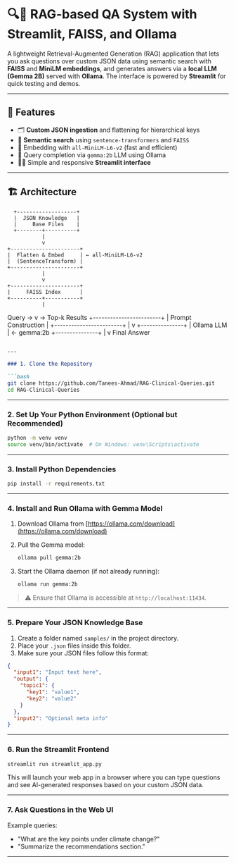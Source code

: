 # 🔍💬 RAG-based QA System with Streamlit, FAISS, and Ollama

A lightweight Retrieval-Augmented Generation (RAG) application that lets you ask questions over custom JSON data using semantic search with **FAISS** and **MiniLM embeddings**, and generates answers via a **local LLM (Gemma 2B)** served with **Ollama**. The interface is powered by **Streamlit** for quick testing and demos.

---

## 🧠 Features

- 🗂️ **Custom JSON ingestion** and flattening for hierarchical keys
- 🔎 **Semantic search** using `sentence-transformers` and `FAISS`
- 🧬 Embedding with `all-MiniLM-L6-v2` (fast and efficient)
- 🧠 Query completion via `gemma:2b` LLM using Ollama
- 🧑‍💻 Simple and responsive **Streamlit interface**

---

## 🏗️ Architecture

      +-------------------+
      |  JSON Knowledge   |
      |     Base Files    |
      +--------+----------+
               |
               v
    +----------------------+
    |  Flatten & Embed     | ← all-MiniLM-L6-v2
    |  (SentenceTransform) |
    +----------------------+
               |
               v
    +----------------------+
    |     FAISS Index      |
    +----------+-----------+
               |
Query  →       v       →  Top-k Results
    +------------------------+
    |    Prompt Construction |
    +------------------------+
               |
               v
       +---------------+
       |  Ollama LLM   | ← gemma:2b
       +---------------+
               |
               v
         Final Answer



````markdown

---

### 1. Clone the Repository

```bash
git clone https://github.com/Tanees-Ahmad/RAG-Clinical-Queries.git
cd RAG-Clinical-Queries
````

---

### 2. Set Up Your Python Environment (Optional but Recommended)

```bash
python -m venv venv
source venv/bin/activate  # On Windows: venv\Scripts\activate
```

---

### 3. Install Python Dependencies

```bash
pip install -r requirements.txt
```

---

### 4. Install and Run Ollama with Gemma Model

1. Download Ollama from [https://ollama.com/download](https://ollama.com/download)
2. Pull the Gemma model:

   ```bash
   ollama pull gemma:2b
   ```
3. Start the Ollama daemon (if not already running):

   ```bash
   ollama run gemma:2b
   ```

> ⚠️ Ensure that Ollama is accessible at `http://localhost:11434`.

---

### 5. Prepare Your JSON Knowledge Base

1. Create a folder named `samples/` in the project directory.
2. Place your `.json` files inside this folder.
3. Make sure your JSON files follow this format:

```json
{
  "input1": "Input text here",
  "output": {
    "topic1": {
      "key1": "value1",
      "key2": "value2"
    }
  },
  "input2": "Optional meta info"
}
```

---

### 6. Run the Streamlit Frontend

```bash
streamlit run streamlit_app.py
```

This will launch your web app in a browser where you can type questions and see AI-generated responses based on your custom JSON data.

---

### 7. Ask Questions in the Web UI

Example queries:

* "What are the key points under climate change?"
* "Summarize the recommendations section."

---

